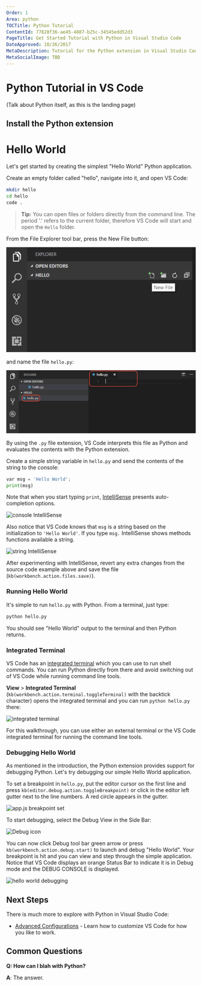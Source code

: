 ```yaml
---
Order: 1
Area: python
TOCTitle: Python Tutorial
ContentId: 77828f36-ae45-4887-b25c-34545edd52d3
PageTitle: Get Started Tutorial with Python in Visual Studio Code
DateApproved: 10/26/2017
MetaDescription: Tutorial for the Python extension in Visual Studio Code
MetaSocialImage: TBD
---
```

# Python Tutorial in VS Code

(Talk about Python itself, as this is the landing page)

## Install the Python extension

# Hello World

Let's get started by creating the simplest "Hello World" Python application.

Create an empty folder called "hello", navigate into it, and open VS Code:

```bash
mkdir hello
cd hello
code .
```

>**Tip:** You can open files or folders directly from the command line.  The period '.' refers to the current folder, therefore VS Code will start and open the `Hello` folder.

From the File Explorer tool bar, press the New File button:

![File Explorer New File](images/tutorial/toolbar-new-file.png)

and name the file `hello.py`:

![File Explorer hello.py](images/tutorial/hello-py-file-created.png)

By using the `.py` file extension, VS Code interprets this file as Python and evaluates the contents with the Python extension.

Create a simple string variable in `hello.py` and send the contents of the string to the console:

```python
var msg = 'Hello World';
print(msg)
```

Note that when you start typing `print`, [IntelliSense](/docs/editor/intellisense.md) presents auto-completion options.

![console IntelliSense](images/nodejs/consoleintellisense.png)

Also notice that VS Code knows that `msg` is a string based on the initialization to `'Hello World'`.  If you type `msg.` IntelliSense shows methods functions available a string.

![string IntelliSense](images/nodejs/stringintellisense.png)

After experimenting with IntelliSense, revert any extra changes from the source code example above and save the file (`kb(workbench.action.files.save)`).


### Running Hello World

It's simple to run `hello.py` with Python. From a terminal, just type:

```bash
python hello.py
```

You should see "Hello World" output to the terminal and then Python returns.

### Integrated Terminal

VS Code has an [integrated terminal](/docs/editor/integrated-terminal.md) which you can use to run shell commands. You can run Python directly from there and avoid switching out of VS Code while running command line tools.

**View** > **Integrated Terminal** (`kb(workbench.action.terminal.toggleTerminal)` with the backtick character) opens the integrated terminal and you can run `python hello.py` there:

![integrated terminal](images/nodejs/integrated-terminal.png)

For this walkthrough, you can use either an external terminal or the VS Code integrated terminal for running the command line tools.

### Debugging Hello World

As mentioned in the introduction, the Python extension provides support for debugging Python. Let's try debugging our simple Hello World application.

To set a breakpoint in `hello.py`, put the editor cursor on the first line and press `kb(editor.debug.action.toggleBreakpoint)` or click in the editor left gutter next to the line numbers. A red circle  appears in the gutter.

![app.js breakpoint set](images/nodejs/app-js-breakpoint-set.png)

To start debugging, select the Debug View in the Side Bar:

![Debug icon](images/nodejs/debugicon.png)

You can now click Debug tool bar green arrow or press `kb(workbench.action.debug.start)` to launch and debug "Hello World". Your breakpoint is hit and you can view and step through the simple application.  Notice that VS Code displays an orange Status Bar to indicate it is in Debug mode and the DEBUG CONSOLE is displayed.

![hello world debugging](images/nodejs/hello-world-debugging.png)




## Next Steps

There is much more to explore with Python in Visual Studio Code:

* [Advanced Configurations](/docs/python/advanced-config.md) - Learn how to customize VS Code for how you like to work.

## Common Questions

**Q: How can I blah with Python?**

**A**: The answer.